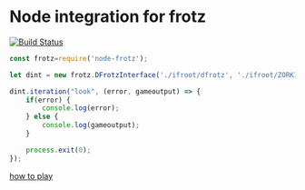 # Node integration for frotz

[![Build Status](https://travis-ci.org/jwoos/javascript_frotz.svg?branch=master)](https://travis-ci.org/jwoos/javascript_frotz)

```js
const frotz=require('node-frotz');

let dint = new frotz.DFrotzInterface('./ifroot/dfrotz', './ifroot/ZORK1.DAT', "./ifroot/zk1.sav", frotz.ZorkFilter);

dint.iteration("look", (error, gameoutput) => {
	if(error) {
		console.log(error);
	} else {
		console.log(gameoutput);
	}

	process.exit(0);
});
```

[how to play](https://github.com/DavidGriffith/frotz/blob/master/HOW_TO_PLAY)
